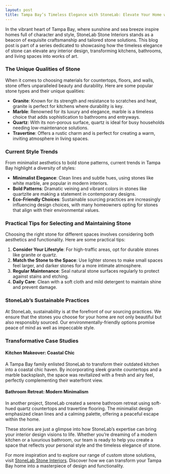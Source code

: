 ```yaml
---
layout: post
title: Tampa Bay’s Timeless Elegance with StoneLab: Elevate Your Home with Custom Stone Interiors
---
```



In the vibrant heart of Tampa Bay, where sunshine and sea breeze inspire homes full of character and style, StoneLab Stone Interiors stands as a beacon of exquisite craftsmanship and tailored stone solutions. This blog post is part of a series dedicated to showcasing how the timeless elegance of stone can elevate any interior design, transforming kitchens, bathrooms, and living spaces into works of art.

### The Unique Qualities of Stone

When it comes to choosing materials for countertops, floors, and walls, stone offers unparalleled beauty and durability. Here are some popular stone types and their unique qualities:

- **Granite**: Known for its strength and resistance to scratches and heat, granite is perfect for kitchens where durability is key.
- **Marble**: Renowned for its luxury and elegance, marble is a timeless choice that adds sophistication to bathrooms and entryways.
- **Quartz**: With its non-porous surface, quartz is ideal for busy households needing low-maintenance solutions.
- **Travertine**: Offers a rustic charm and is perfect for creating a warm, inviting atmosphere in living spaces.

### Current Style Trends

From minimalist aesthetics to bold stone patterns, current trends in Tampa Bay highlight a diversity of styles:

- **Minimalist Elegance**: Clean lines and subtle hues, using stones like white marble, are popular in modern interiors.
- **Bold Patterns**: Dramatic veining and vibrant colors in stones like quartzite are making a statement in contemporary designs.
- **Eco-Friendly Choices**: Sustainable sourcing practices are increasingly influencing design choices, with many homeowners opting for stones that align with their environmental values.

### Practical Tips for Selecting and Maintaining Stone

Choosing the right stone for different spaces involves considering both aesthetics and functionality. Here are some practical tips:

1. **Consider Your Lifestyle**: For high-traffic areas, opt for durable stones like granite or quartz.
2. **Match the Stone to the Space**: Use lighter stones to make small spaces feel larger, and darker stones for a more intimate atmosphere.
3. **Regular Maintenance**: Seal natural stone surfaces regularly to protect against stains and etching.
4. **Daily Care**: Clean with a soft cloth and mild detergent to maintain shine and prevent damage.

### StoneLab’s Sustainable Practices

At StoneLab, sustainability is at the forefront of our sourcing practices. We ensure that the stones you choose for your home are not only beautiful but also responsibly sourced. Our environmentally-friendly options promise peace of mind as well as impeccable style.

### Transformative Case Studies

#### Kitchen Makeover: Coastal Chic

A Tampa Bay family enlisted StoneLab to transform their outdated kitchen into a coastal chic haven. By incorporating sleek granite countertops and a marble backsplash, the space was revitalized with a fresh and airy feel, perfectly complementing their waterfront view.

#### Bathroom Retreat: Modern Minimalism

In another project, StoneLab created a serene bathroom retreat using soft-hued quartz countertops and travertine flooring. The minimalist design emphasized clean lines and a calming palette, offering a peaceful escape within the home.

These stories are just a glimpse into how StoneLab’s expertise can bring your interior design visions to life. Whether you’re dreaming of a modern kitchen or a luxurious bathroom, our team is ready to help you create a space that reflects your personal style and the timeless elegance of stone.

For more inspiration and to explore our range of custom stone solutions, visit [StoneLab Stone Interiors](https://stonelab.se). Discover how we can transform your Tampa Bay home into a masterpiece of design and functionality.